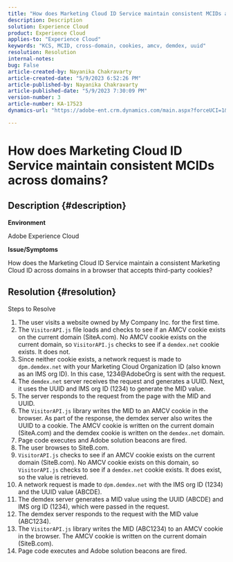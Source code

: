```yaml
---
title: "How does Marketing Cloud ID Service maintain consistent MCIDs across domains?"
description: Description
solution: Experience Cloud
product: Experience Cloud
applies-to: "Experience Cloud"
keywords: "KCS, MCID, cross-domain, cookies, amcv, demdex, uuid"
resolution: Resolution
internal-notes: 
bug: False
article-created-by: Nayanika Chakravarty
article-created-date: "5/9/2023 6:52:26 PM"
article-published-by: Nayanika Chakravarty
article-published-date: "5/9/2023 7:30:09 PM"
version-number: 3
article-number: KA-17523
dynamics-url: "https://adobe-ent.crm.dynamics.com/main.aspx?forceUCI=1&pagetype=entityrecord&etn=knowledgearticle&id=7a18a2a2-9aee-ed11-8849-6045bd006704"

---
```

# How does Marketing Cloud ID Service maintain consistent MCIDs across domains?

## Description {#description}


<b>Environment</b>

Adobe Experience Cloud

<b>Issue/Symptoms</b>

How does the Marketing Cloud ID Service maintain a consistent Marketing Cloud ID across domains in a browser that accepts third-party cookies?


## Resolution {#resolution}

Steps to Resolve<br>
1. The user visits a website owned by My Company Inc. for the first time.
2. The `VisitorAPI.js` file loads and checks to see if an AMCV cookie exists on the current domain (SiteA.com). No AMCV cookie exists on the current domain, so `VisitorAPI.js` checks to see if a `demdex.net` cookie exists. It does not.
3. Since neither cookie exists, a network request is made to `dpm.demdex.net` with your Marketing Cloud Organization ID (also known as an IMS org ID). In this case, 1234@AdobeOrg is sent with the request.
4. The `demdex.net` server receives the request and generates a UUID. Next, it uses the UUID and IMS org ID (1234) to generate the MID value.
5. The server responds to the request from the page with the MID and UUID.
6. The `VisitorAPI.js` library writes the MID to an AMCV cookie in the browser. As part of the response, the demdex server also writes the UUID to a cookie. The AMCV cookie is written on the current domain (SiteA.com) and the demdex cookie is written on the `demdex.net` domain.
7. Page code executes and Adobe solution beacons are fired.
8. The user browses to SiteB.com.
9. `VisitorAPI.js` checks to see if an AMCV cookie exists on the current domain (SiteB.com). No AMCV cookie exists on this domain, so `VisitorAPI.js` checks to see if a `demdex.net` cookie exists. It does exist, so the value is retrieved.
10. A network request is made to `dpm.demdex.net` with the IMS org ID (1234) and the UUID value (ABCDE).
11. The demdex server generates a MID value using the UUID (ABCDE) and IMS org ID (1234), which were passed in the request.
12. The demdex server responds to the request with the MID value (ABC1234).
13. The `VisitorAPI.js` library writes the MID (ABC1234) to an AMCV cookie in the browser. The AMCV cookie is written on the current domain (SiteB.com).
14. Page code executes and Adobe solution beacons are fired.

